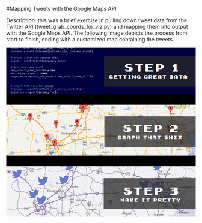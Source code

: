 #Mapping Tweets with the Google Maps API

Description: this was a brief exercise in pulling down tweet data from the Twitter API (tweet_grab_coords_for_viz.py) and mapping them into output with the Google Maps API. The following image depicts the process from start to finish, ending with a customized map containing the tweets.

![Preview Image](https://raw.githubusercontent.com/gomideshi/Mapping-Tweets-With-Google-Maps-API/master/samplemap-comparison.PNG)
